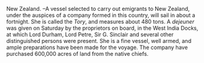 New Zealand. –A vessel selected to carry out emigrants to New Zealand, under the auspices of a company formed in this country, will sail in about a fortnight. She is called the *Tory*, and measures about 480 tons. A *dejeuner*  was given on Saturday by the proprietors on board, in the West India Docks, at which Lord Durham, Lord Petre, Sir G. Sinclair and several other distinguished persons were present. She is a fine vessel, well armed, and ample preparations have been made for the voyage. The company have purchased 600,000 acres of land from the native chiefs.